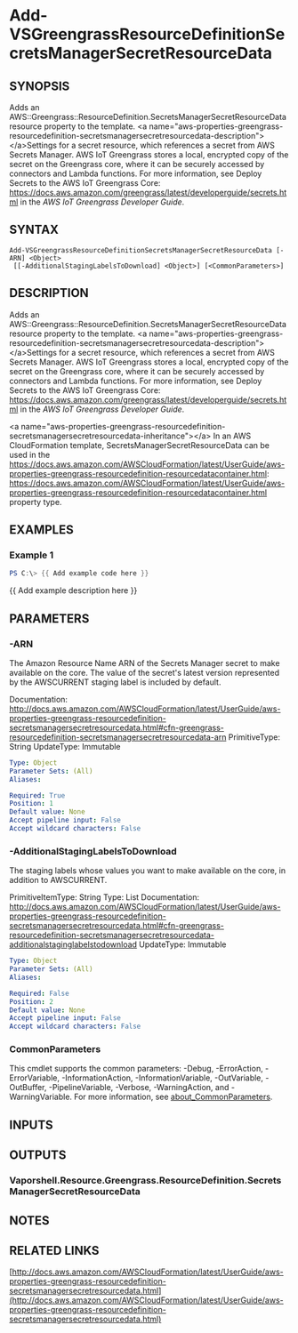 # Add-VSGreengrassResourceDefinitionSecretsManagerSecretResourceData

## SYNOPSIS
Adds an AWS::Greengrass::ResourceDefinition.SecretsManagerSecretResourceData resource property to the template.
\<a name="aws-properties-greengrass-resourcedefinition-secretsmanagersecretresourcedata-description"\>\</a\>Settings for a secret resource, which references a secret from AWS Secrets Manager.
AWS IoT Greengrass stores a local, encrypted copy of the secret on the Greengrass core, where it can be securely accessed by connectors and Lambda functions.
For more information, see Deploy Secrets to the AWS IoT Greengrass Core: https://docs.aws.amazon.com/greengrass/latest/developerguide/secrets.html in the *AWS IoT Greengrass Developer Guide*.

## SYNTAX

```
Add-VSGreengrassResourceDefinitionSecretsManagerSecretResourceData [-ARN] <Object>
 [[-AdditionalStagingLabelsToDownload] <Object>] [<CommonParameters>]
```

## DESCRIPTION
Adds an AWS::Greengrass::ResourceDefinition.SecretsManagerSecretResourceData resource property to the template.
\<a name="aws-properties-greengrass-resourcedefinition-secretsmanagersecretresourcedata-description"\>\</a\>Settings for a secret resource, which references a secret from AWS Secrets Manager.
AWS IoT Greengrass stores a local, encrypted copy of the secret on the Greengrass core, where it can be securely accessed by connectors and Lambda functions.
For more information, see Deploy Secrets to the AWS IoT Greengrass Core: https://docs.aws.amazon.com/greengrass/latest/developerguide/secrets.html in the *AWS IoT Greengrass Developer Guide*.

\<a name="aws-properties-greengrass-resourcedefinition-secretsmanagersecretresourcedata-inheritance"\>\</a\> In an AWS CloudFormation template, SecretsManagerSecretResourceData can be used in the https://docs.aws.amazon.com/AWSCloudFormation/latest/UserGuide/aws-properties-greengrass-resourcedefinition-resourcedatacontainer.html: https://docs.aws.amazon.com/AWSCloudFormation/latest/UserGuide/aws-properties-greengrass-resourcedefinition-resourcedatacontainer.html property type.

## EXAMPLES

### Example 1
```powershell
PS C:\> {{ Add example code here }}
```

{{ Add example description here }}

## PARAMETERS

### -ARN
The Amazon Resource Name ARN of the Secrets Manager secret to make available on the core.
The value of the secret's latest version represented by the AWSCURRENT staging label is included by default.

Documentation: http://docs.aws.amazon.com/AWSCloudFormation/latest/UserGuide/aws-properties-greengrass-resourcedefinition-secretsmanagersecretresourcedata.html#cfn-greengrass-resourcedefinition-secretsmanagersecretresourcedata-arn
PrimitiveType: String
UpdateType: Immutable

```yaml
Type: Object
Parameter Sets: (All)
Aliases:

Required: True
Position: 1
Default value: None
Accept pipeline input: False
Accept wildcard characters: False
```

### -AdditionalStagingLabelsToDownload
The staging labels whose values you want to make available on the core, in addition to AWSCURRENT.

PrimitiveItemType: String
Type: List
Documentation: http://docs.aws.amazon.com/AWSCloudFormation/latest/UserGuide/aws-properties-greengrass-resourcedefinition-secretsmanagersecretresourcedata.html#cfn-greengrass-resourcedefinition-secretsmanagersecretresourcedata-additionalstaginglabelstodownload
UpdateType: Immutable

```yaml
Type: Object
Parameter Sets: (All)
Aliases:

Required: False
Position: 2
Default value: None
Accept pipeline input: False
Accept wildcard characters: False
```

### CommonParameters
This cmdlet supports the common parameters: -Debug, -ErrorAction, -ErrorVariable, -InformationAction, -InformationVariable, -OutVariable, -OutBuffer, -PipelineVariable, -Verbose, -WarningAction, and -WarningVariable. For more information, see [about_CommonParameters](http://go.microsoft.com/fwlink/?LinkID=113216).

## INPUTS

## OUTPUTS

### Vaporshell.Resource.Greengrass.ResourceDefinition.SecretsManagerSecretResourceData
## NOTES

## RELATED LINKS

[http://docs.aws.amazon.com/AWSCloudFormation/latest/UserGuide/aws-properties-greengrass-resourcedefinition-secretsmanagersecretresourcedata.html](http://docs.aws.amazon.com/AWSCloudFormation/latest/UserGuide/aws-properties-greengrass-resourcedefinition-secretsmanagersecretresourcedata.html)

